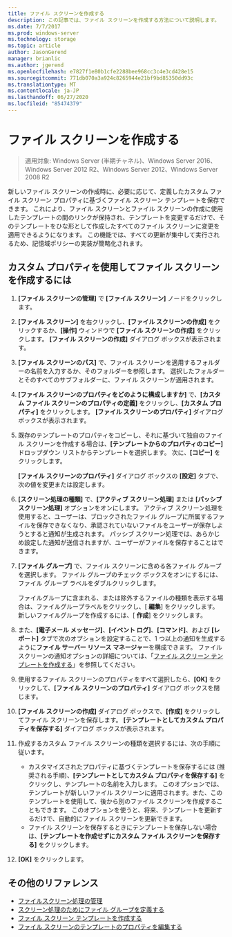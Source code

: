 ```yaml
---
title: ファイル スクリーンを作成する
description: この記事では、ファイル スクリーンを作成する方法について説明します。
ms.date: 7/7/2017
ms.prod: windows-server
ms.technology: storage
ms.topic: article
author: JasonGerend
manager: brianlic
ms.author: jgerend
ms.openlocfilehash: e7827f1e80b1cfe2288bee968cc3c4e3cd428e15
ms.sourcegitcommit: 771db070a3a924c8265944e21bf9bd85350dd93c
ms.translationtype: MT
ms.contentlocale: ja-JP
ms.lasthandoff: 06/27/2020
ms.locfileid: "85474379"
---
```

# <a name="create-a-file-screen"></a>ファイル スクリーンを作成する

> 適用対象: Windows Server (半期チャネル)、Windows Server 2016、Windows Server 2012 R2、Windows Server 2012、Windows Server 2008 R2

新しいファイル スクリーンの作成時に、必要に応じて、定義したカスタム ファイル スクリーン プロパティに基づくファイル スクリーン テンプレートを保存できます。 これにより、ファイル スクリーンとファイル スクリーンの作成に使用したテンプレートの間のリンクが保持され、テンプレートを変更するだけで、そのテンプレートをひな形として作成したすべてのファイル スクリーンに変更を適用できるようになります。 この機能では、すべての更新が集中して実行されるため、記憶域ポリシーの実装が簡略化されます。

## <a name="to-create-a-file-screen-with-custom-properties"></a>カスタム プロパティを使用してファイル スクリーンを作成するには

1.  **[ファイル スクリーンの管理]** で **[ファイル スクリーン]** ノードをクリックします。

2.  **[ファイル スクリーン]** を右クリックし、**[ファイル スクリーンの作成]** をクリックするか、**[操作]** ウィンドウで **[ファイル スクリーンの作成]** をクリックします。 **[ファイル スクリーンの作成]** ダイアログ ボックスが表示されます。

3.  **[ファイル スクリーンのパス]** で、ファイル スクリーンを適用するフォルダーの名前を入力するか、そのフォルダーを参照します。 選択したフォルダーとそのすべてのサブフォルダーに、ファイル スクリーンが適用されます。

4.  **[ファイル スクリーンのプロパティをどのように構成しますか]** で、**[カスタム ファイル スクリーンのプロパティの定義]** をクリックし、**[カスタム プロパティ]** をクリックします。 **[ファイル スクリーンのプロパティ]** ダイアログ ボックスが表示されます。

5.  既存のテンプレートのプロパティをコピーし、それに基づいて独自のファイル スクリーンを作成する場合は、**[テンプレートからのプロパティのコピー]** ドロップダウン リストからテンプレートを選択します。 次に、**[コピー]** をクリックします。

    **[ファイル スクリーンのプロパティ]** ダイアログ ボックスの **[設定]** タブで、次の値を変更または設定します。

6.  **[スクリーン処理の種類]** で、**[アクティブ スクリーン処理]** または **[パッシブ スクリーン処理]** オプションをオンにします。 アクティブ スクリーン処理を使用すると、ユーザーは、ブロックされたファイル グループに所属するファイルを保存できなくなり、承認されていないファイルをユーザーが保存しようとすると通知が生成されます。 パッシブ スクリーン処理では、あらかじめ設定した通知が送信されますが、ユーザーがファイルを保存することはできます。

7.  **[ファイル グループ]** で、ファイル スクリーンに含める各ファイル グループを選択します。 ファイル グループのチェック ボックスをオンにするには、ファイル グループ ラベルをダブルクリックします。

    ファイルグループに含まれる、または除外するファイルの種類を表示する場合は、ファイルグループラベルをクリックし、[ **編集**] をクリックします。 新しいファイルグループを作成するには、[ **作成**] をクリックします。

8.  また、**[電子メール メッセージ]**、**[イベント ログ]**、**[コマンド]**、および **[レポート]** タブで次のオプションを設定することで、1 つ以上の通知を生成するように**ファイル サーバー リソース マネージャー**を構成できます。 ファイル スクリーンの通知オプションの詳細については、「[ファイル スクリーン テンプレートを作成する](create-file-screen-template.md)」を参照してください。

9.  使用するファイル スクリーンのプロパティをすべて選択したら、**[OK]** をクリックして、**[ファイル スクリーンのプロパティ]** ダイアログ ボックスを閉じます。

10. **[ファイル スクリーンの作成]** ダイアログ ボックスで、**[作成]** をクリックしてファイル スクリーンを保存します。 **[テンプレートとしてカスタム プロパティを保存する]** ダイアログ ボックスが表示されます。

11. 作成するカスタム ファイル スクリーンの種類を選択するには、次の手順に従います。

    -   カスタマイズされたプロパティに基づくテンプレートを保存するには (推奨される手順)、**[テンプレートとしてカスタム プロパティを保存する]** をクリックし、テンプレートの名前を入力します。 このオプションでは、テンプレートが新しいファイル スクリーンに適用されます。また、このテンプレートを使用して、後から別のファイル スクリーンを作成することもできます。 このオプションを使うと、将来、テンプレートを更新するだけで、自動的にファイル スクリーンを更新できます。
    -   ファイル スクリーンを保存するときにテンプレートを保存しない場合は、**[テンプレートを作成せずにカスタム ファイル スクリーンを保存する]** をクリックします。

12. **[OK]** をクリックします。

## <a name="additional-references"></a>その他のリファレンス

-   [ファイルスクリーン処理の管理](file-screening-management.md)
-   [スクリーン処理のためにファイル グループを定義する](define-file-groups-for-screening.md)
-   [ファイル スクリーン テンプレートを作成する](create-file-screen-template.md)
-   [ファイル スクリーンのテンプレートのプロパティを編集する](edit-file-screen-template-properties.md)


